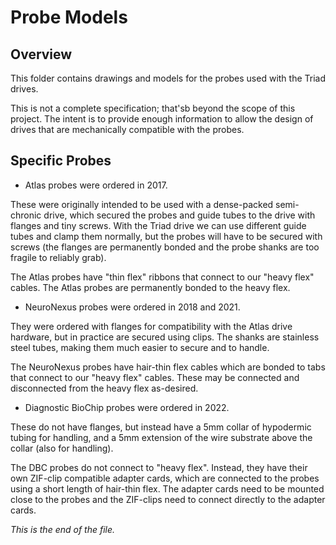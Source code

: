 # Probe Models

## Overview

This folder contains drawings and models for the probes used with the
Triad drives.

This is not a complete specification; that'sb beyond the scope of this
project. The intent is to provide enough information to allow the design of
drives that are mechanically compatible with the probes.


## Specific Probes

* Atlas probes were ordered in 2017.

These were originally intended to be used with a dense-packed semi-chronic
drive, which secured the probes and guide tubes to the drive with flanges
and tiny screws. With the Triad drive we can use different guide tubes and
clamp them normally, but the probes will have to be secured with screws (the
flanges are permanently bonded and the probe shanks are too fragile to
reliably grab).

The Atlas probes have "thin flex" ribbons that connect to our "heavy flex"
cables. The Atlas probes are permanently bonded to the heavy flex.


* NeuroNexus probes were ordered in 2018 and 2021.

They were ordered with flanges for compatibility with the Atlas drive
hardware, but in practice are secured using clips. The shanks are stainless
steel tubes, making them much easier to secure and to handle.

The NeuroNexus probes have hair-thin flex cables which are bonded to tabs
that connect to our "heavy flex" cables. These may be connected and
disconnected from the heavy flex as-desired.


* Diagnostic BioChip probes were ordered in 2022.

These do not have flanges, but instead have a 5mm collar of hypodermic
tubing for handling, and a 5mm extension of the wire substrate above the
collar (also for handling).

The DBC probes do not connect to "heavy flex". Instead, they have their own
ZIF-clip compatible adapter cards, which are connected to the probes using
a short length of hair-thin flex. The adapter cards need to be mounted
close to the probes and the ZIF-clips need to connect directly to the adapter
cards.


_This is the end of the file._
